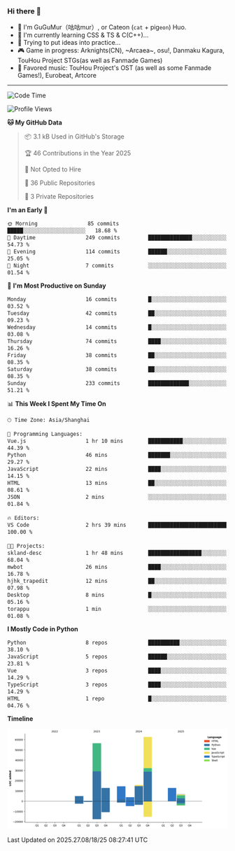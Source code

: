### Hi there 👋

- 🧐 I'm GuGuMur（咕咕mur）, or Cateon (`cat` + pig`eon`) Huo.
- 🌱 I'm currently learning CSS & TS & C(C++)...
- 🤔 Trying to put ideas into practice...
- 🎮 Game in progress: Arknights(CN), ~Arcaea~, osu!, Danmaku Kagura, TouHou Project STGs(as well as Fanmade Games)
- 🎵 Favored music: TouHou Project's OST (as well as some Fanmade Games!), Eurobeat, Artcore

----
<!--START_SECTION:waka-->
![Code Time](http://img.shields.io/badge/Code%20Time-55%20hrs%2037%20mins-blue)

![Profile Views](http://img.shields.io/badge/Profile%20Views-6-blue)

**🐱 My GitHub Data** 

> 📦 3.1 kB Used in GitHub's Storage 
 > 
> 🏆 46 Contributions in the Year 2025
 > 
> 🚫 Not Opted to Hire
 > 
> 📜 36 Public Repositories 
 > 
> 🔑 3 Private Repositories 
 > 
**I'm an Early 🐤** 

```text
🌞 Morning                85 commits          █████░░░░░░░░░░░░░░░░░░░░   18.68 % 
🌆 Daytime                249 commits         ██████████████░░░░░░░░░░░   54.73 % 
🌃 Evening                114 commits         ██████░░░░░░░░░░░░░░░░░░░   25.05 % 
🌙 Night                  7 commits           ░░░░░░░░░░░░░░░░░░░░░░░░░   01.54 % 
```
📅 **I'm Most Productive on Sunday** 

```text
Monday                   16 commits          █░░░░░░░░░░░░░░░░░░░░░░░░   03.52 % 
Tuesday                  42 commits          ██░░░░░░░░░░░░░░░░░░░░░░░   09.23 % 
Wednesday                14 commits          █░░░░░░░░░░░░░░░░░░░░░░░░   03.08 % 
Thursday                 74 commits          ████░░░░░░░░░░░░░░░░░░░░░   16.26 % 
Friday                   38 commits          ██░░░░░░░░░░░░░░░░░░░░░░░   08.35 % 
Saturday                 38 commits          ██░░░░░░░░░░░░░░░░░░░░░░░   08.35 % 
Sunday                   233 commits         █████████████░░░░░░░░░░░░   51.21 % 
```


📊 **This Week I Spent My Time On** 

```text
🕑︎ Time Zone: Asia/Shanghai

💬 Programming Languages: 
Vue.js                   1 hr 10 mins        ███████████░░░░░░░░░░░░░░   44.39 % 
Python                   46 mins             ███████░░░░░░░░░░░░░░░░░░   29.27 % 
JavaScript               22 mins             ████░░░░░░░░░░░░░░░░░░░░░   14.15 % 
HTML                     13 mins             ██░░░░░░░░░░░░░░░░░░░░░░░   08.61 % 
JSON                     2 mins              ░░░░░░░░░░░░░░░░░░░░░░░░░   01.84 % 

🔥 Editors: 
VS Code                  2 hrs 39 mins       █████████████████████████   100.00 % 

🐱‍💻 Projects: 
skland-desc              1 hr 48 mins        █████████████████░░░░░░░░   68.04 % 
mwbot                    26 mins             ████░░░░░░░░░░░░░░░░░░░░░   16.78 % 
hjhk_trapedit            12 mins             ██░░░░░░░░░░░░░░░░░░░░░░░   07.98 % 
Desktop                  8 mins              █░░░░░░░░░░░░░░░░░░░░░░░░   05.16 % 
torappu                  1 min               ░░░░░░░░░░░░░░░░░░░░░░░░░   01.08 % 
```

**I Mostly Code in Python** 

```text
Python                   8 repos             ██████████░░░░░░░░░░░░░░░   38.10 % 
JavaScript               5 repos             ██████░░░░░░░░░░░░░░░░░░░   23.81 % 
Vue                      3 repos             ████░░░░░░░░░░░░░░░░░░░░░   14.29 % 
TypeScript               3 repos             ████░░░░░░░░░░░░░░░░░░░░░   14.29 % 
HTML                     1 repo              █░░░░░░░░░░░░░░░░░░░░░░░░   04.76 % 
```



**Timeline**

![Lines of Code chart](https://raw.githubusercontent.com/GuGuMur/GuGuMur/main/assets/bar_graph.png)


 Last Updated on 2025.27.08/18/25 08:27:41 UTC
<!--END_SECTION:waka-->

<!-- ![Metrics](https://metrics.lecoq.io/GuGuMur?template=classic&config.timezone=Asia%2FShanghai) -->
